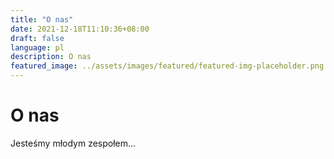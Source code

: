 ```yaml
---
title: "O nas"
date: 2021-12-18T11:10:36+08:00
draft: false
language: pl
description: O nas 
featured_image: ../assets/images/featured/featured-img-placeholder.png
---
```


# O nas
Jesteśmy młodym zespołem...
